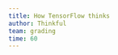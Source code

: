 ```yaml
---
title: How TensorFlow thinks
author: Thinkful
team: grading
time: 60
---
```


<jupyter notebook-name="6.6.2 How Tensor Flow Thinks" course-code="DSBC" />

